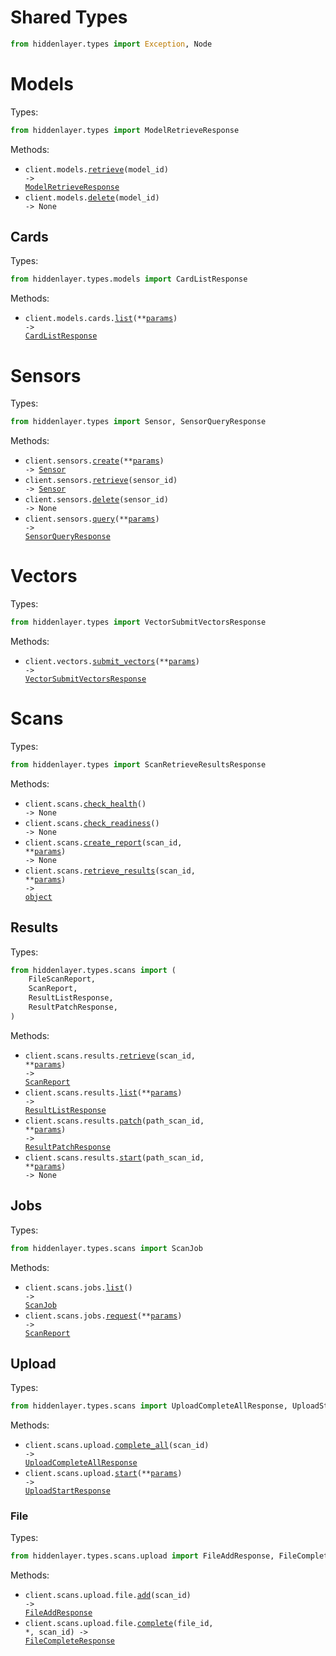 # Shared Types

```python
from hiddenlayer.types import Exception, Node
```

# Models

Types:

```python
from hiddenlayer.types import ModelRetrieveResponse
```

Methods:

- <code title="get /api/v2/models/{model_id}">client.models.<a href="./src/hiddenlayer/resources/models/models.py">retrieve</a>(model_id) -> <a href="./src/hiddenlayer/types/model_retrieve_response.py">ModelRetrieveResponse</a></code>
- <code title="delete /api/v2/models/{model_id}">client.models.<a href="./src/hiddenlayer/resources/models/models.py">delete</a>(model_id) -> None</code>

## Cards

Types:

```python
from hiddenlayer.types.models import CardListResponse
```

Methods:

- <code title="get /models/v3/cards">client.models.cards.<a href="./src/hiddenlayer/resources/models/cards.py">list</a>(\*\*<a href="src/hiddenlayer/types/models/card_list_params.py">params</a>) -> <a href="./src/hiddenlayer/types/models/card_list_response.py">CardListResponse</a></code>

# Sensors

Types:

```python
from hiddenlayer.types import Sensor, SensorQueryResponse
```

Methods:

- <code title="post /api/v2/sensors/create">client.sensors.<a href="./src/hiddenlayer/resources/sensors.py">create</a>(\*\*<a href="src/hiddenlayer/types/sensor_create_params.py">params</a>) -> <a href="./src/hiddenlayer/types/sensor.py">Sensor</a></code>
- <code title="get /api/v2/sensors/{sensor_id}">client.sensors.<a href="./src/hiddenlayer/resources/sensors.py">retrieve</a>(sensor_id) -> <a href="./src/hiddenlayer/types/sensor.py">Sensor</a></code>
- <code title="delete /api/v2/sensors/{sensor_id}">client.sensors.<a href="./src/hiddenlayer/resources/sensors.py">delete</a>(sensor_id) -> None</code>
- <code title="post /api/v2/sensors/query">client.sensors.<a href="./src/hiddenlayer/resources/sensors.py">query</a>(\*\*<a href="src/hiddenlayer/types/sensor_query_params.py">params</a>) -> <a href="./src/hiddenlayer/types/sensor_query_response.py">SensorQueryResponse</a></code>

# Vectors

Types:

```python
from hiddenlayer.types import VectorSubmitVectorsResponse
```

Methods:

- <code title="post /api/v2/submit">client.vectors.<a href="./src/hiddenlayer/resources/vectors.py">submit_vectors</a>(\*\*<a href="src/hiddenlayer/types/vector_submit_vectors_params.py">params</a>) -> <a href="./src/hiddenlayer/types/vector_submit_vectors_response.py">VectorSubmitVectorsResponse</a></code>

# Scans

Types:

```python
from hiddenlayer.types import ScanRetrieveResultsResponse
```

Methods:

- <code title="get /scans/v3/health">client.scans.<a href="./src/hiddenlayer/resources/scans/scans.py">check_health</a>() -> None</code>
- <code title="get /scans/v3/readiness">client.scans.<a href="./src/hiddenlayer/resources/scans/scans.py">check_readiness</a>() -> None</code>
- <code title="post /scans/v3/reports/{scan_id}">client.scans.<a href="./src/hiddenlayer/resources/scans/scans.py">create_report</a>(scan_id, \*\*<a href="src/hiddenlayer/types/scan_create_report_params.py">params</a>) -> None</code>
- <code title="get /scans/v3/results/{scan_id}">client.scans.<a href="./src/hiddenlayer/resources/scans/scans.py">retrieve_results</a>(scan_id, \*\*<a href="src/hiddenlayer/types/scan_retrieve_results_params.py">params</a>) -> <a href="./src/hiddenlayer/types/scan_retrieve_results_response.py">object</a></code>

## Results

Types:

```python
from hiddenlayer.types.scans import (
    FileScanReport,
    ScanReport,
    ResultListResponse,
    ResultPatchResponse,
)
```

Methods:

- <code title="get /scan/v3/results/{scan_id}">client.scans.results.<a href="./src/hiddenlayer/resources/scans/results.py">retrieve</a>(scan_id, \*\*<a href="src/hiddenlayer/types/scans/result_retrieve_params.py">params</a>) -> <a href="./src/hiddenlayer/types/scans/scan_report.py">ScanReport</a></code>
- <code title="get /scan/v3/results">client.scans.results.<a href="./src/hiddenlayer/resources/scans/results.py">list</a>(\*\*<a href="src/hiddenlayer/types/scans/result_list_params.py">params</a>) -> <a href="./src/hiddenlayer/types/scans/result_list_response.py">ResultListResponse</a></code>
- <code title="patch /scan/v3/results/{scan_id}">client.scans.results.<a href="./src/hiddenlayer/resources/scans/results.py">patch</a>(path_scan_id, \*\*<a href="src/hiddenlayer/types/scans/result_patch_params.py">params</a>) -> <a href="./src/hiddenlayer/types/scans/result_patch_response.py">ResultPatchResponse</a></code>
- <code title="post /scan/v3/results/{scan_id}">client.scans.results.<a href="./src/hiddenlayer/resources/scans/results.py">start</a>(path_scan_id, \*\*<a href="src/hiddenlayer/types/scans/result_start_params.py">params</a>) -> None</code>

## Jobs

Types:

```python
from hiddenlayer.types.scans import ScanJob
```

Methods:

- <code title="get /scan/v3/jobs">client.scans.jobs.<a href="./src/hiddenlayer/resources/scans/jobs.py">list</a>() -> <a href="./src/hiddenlayer/types/scans/scan_job.py">ScanJob</a></code>
- <code title="post /scan/v3/jobs">client.scans.jobs.<a href="./src/hiddenlayer/resources/scans/jobs.py">request</a>(\*\*<a href="src/hiddenlayer/types/scans/job_request_params.py">params</a>) -> <a href="./src/hiddenlayer/types/scans/scan_report.py">ScanReport</a></code>

## Upload

Types:

```python
from hiddenlayer.types.scans import UploadCompleteAllResponse, UploadStartResponse
```

Methods:

- <code title="patch /scan/v3/upload/{scan_id}">client.scans.upload.<a href="./src/hiddenlayer/resources/scans/upload/upload.py">complete_all</a>(scan_id) -> <a href="./src/hiddenlayer/types/scans/upload_complete_all_response.py">UploadCompleteAllResponse</a></code>
- <code title="post /scan/v3/upload">client.scans.upload.<a href="./src/hiddenlayer/resources/scans/upload/upload.py">start</a>(\*\*<a href="src/hiddenlayer/types/scans/upload_start_params.py">params</a>) -> <a href="./src/hiddenlayer/types/scans/upload_start_response.py">UploadStartResponse</a></code>

### File

Types:

```python
from hiddenlayer.types.scans.upload import FileAddResponse, FileCompleteResponse
```

Methods:

- <code title="post /scan/v3/upload/{scan_id}/file">client.scans.upload.file.<a href="./src/hiddenlayer/resources/scans/upload/file.py">add</a>(scan_id) -> <a href="./src/hiddenlayer/types/scans/upload/file_add_response.py">FileAddResponse</a></code>
- <code title="patch /scan/v3/upload/{scan_id}/file/{file_id}">client.scans.upload.file.<a href="./src/hiddenlayer/resources/scans/upload/file.py">complete</a>(file_id, \*, scan_id) -> <a href="./src/hiddenlayer/types/scans/upload/file_complete_response.py">FileCompleteResponse</a></code>
